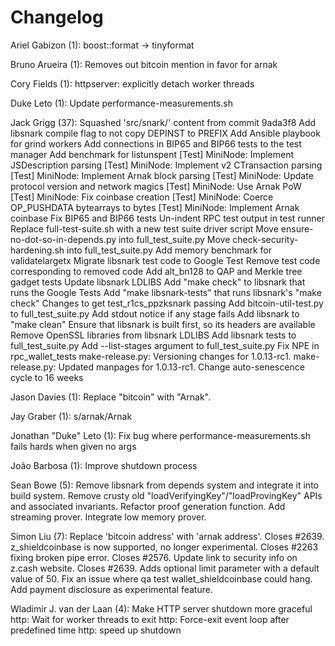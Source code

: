 Changelog
=========

Ariel Gabizon (1):
      boost::format -> tinyformat

Bruno Arueira (1):
      Removes out bitcoin mention in favor for arnak

Cory Fields (1):
      httpserver: explicitly detach worker threads

Duke Leto (1):
      Update performance-measurements.sh

Jack Grigg (37):
      Squashed 'src/snark/' content from commit 9ada3f8
      Add libsnark compile flag to not copy DEPINST to PREFIX
      Add Ansible playbook for grind workers
      Add connections in BIP65 and BIP66 tests to the test manager
      Add benchmark for listunspent
      [Test] MiniNode: Implement JSDescription parsing
      [Test] MiniNode: Implement v2 CTransaction parsing
      [Test] MiniNode: Implement Arnak block parsing
      [Test] MiniNode: Update protocol version and network magics
      [Test] MiniNode: Use Arnak PoW
      [Test] MiniNode: Fix coinbase creation
      [Test] MiniNode: Coerce OP_PUSHDATA bytearrays to bytes
      [Test] MiniNode: Implement Arnak coinbase
      Fix BIP65 and BIP66 tests
      Un-indent RPC test output in test runner
      Replace full-test-suite.sh with a new test suite driver script
      Move ensure-no-dot-so-in-depends.py into full_test_suite.py
      Move check-security-hardening.sh into full_test_suite.py
      Add memory benchmark for validatelargetx
      Migrate libsnark test code to Google Test
      Remove test code corresponding to removed code
      Add alt_bn128 to QAP and Merkle tree gadget tests
      Update libsnark LDLIBS
      Add "make check" to libsnark that runs the Google Tests
      Add "make libsnark-tests" that runs libsnark's "make check"
      Changes to get test_r1cs_ppzksnark passing
      Add bitcoin-util-test.py to full_test_suite.py
      Add stdout notice if any stage fails
      Add libsnark to "make clean"
      Ensure that libsnark is built first, so its headers are available
      Remove OpenSSL libraries from libsnark LDLIBS
      Add libsnark tests to full_test_suite.py
      Add --list-stages argument to full_test_suite.py
      Fix NPE in rpc_wallet_tests
      make-release.py: Versioning changes for 1.0.13-rc1.
      make-release.py: Updated manpages for 1.0.13-rc1.
      Change auto-senescence cycle to 16 weeks

Jason Davies (1):
      Replace "bitcoin" with "Arnak".

Jay Graber (1):
      s/arnak/Arnak

Jonathan "Duke" Leto (1):
      Fix bug where performance-measurements.sh fails hards when given no args

João Barbosa (1):
      Improve shutdown process

Sean Bowe (5):
      Remove libsnark from depends system and integrate it into build system.
      Remove crusty old "loadVerifyingKey"/"loadProvingKey" APIs and associated invariants.
      Refactor proof generation function.
      Add streaming prover.
      Integrate low memory prover.

Simon Liu (7):
      Replace 'bitcoin address' with 'arnak address'.
      Closes #2639. z_shieldcoinbase is now supported, no longer experimental.
      Closes #2263 fixing broken pipe error.
      Closes #2576. Update link to security info on z.cash website.
      Closes #2639. Adds optional limit parameter with a default value of 50.
      Fix an issue where qa test wallet_shieldcoinbase could hang.
      Add payment disclosure as experimental feature.

Wladimir J. van der Laan (4):
      Make HTTP server shutdown more graceful
      http: Wait for worker threads to exit
      http: Force-exit event loop after predefined time
      http: speed up shutdown

